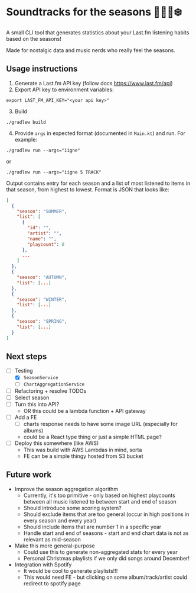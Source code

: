 # Soundtracks for the seasons 🌸🌞🍂❄️

A small CLI tool that generates statistics about your Last.fm listening habits based on the seasons!

Made for nostalgic data and music nerds who really feel the seasons.

## Usage instructions

1. Generate a Last.fm API key (follow docs https://www.last.fm/api)
2. Export API key to environment variables:

```shell
export LAST_FM_API_KEY="<your api key>"
```

3. Build

```shell
./gradlew build
```

4. Provide `args` in expected format (documented in `Main.kt`) and run. For example:

```shell
./gradlew run --args="iigne"
```
or
```shell
./gradlew run --args="iigne 5 TRACK"
```

Output contains entry for each season and a list of most listened to items in that season,
from highest to lowest.
Format is JSON that looks like:

```json
[
  {
    "season": "SUMMER",
    "list": [
      {
        "id": "",
        "artist": "",
        "name": "",
        "playcount": 0
      },
      ...
    ]
  },
  {
    "season": "AUTUMN",
    "list": [...]
  },
  {
    "season": "WINTER",
    "list": [...]
  },
  {
    "season": "SPRING",
    "list": [...]
  }
]
```

## Next steps

- [ ] Testing
    - [x] `SeasonService`
    - [ ] `ChartAggregationService`
- [ ] Refactoring + resolve TODOs
- [ ] Select season
- [ ]  Turn this into API?
     -  OR this could be a lambda function + API gateway
- [ ]  Add a FE
     - [ ] charts response needs to have some image URL (especially for albums) 
     - could be a React type thing or just a simple HTML page?
- [ ]  Deploy this somewhere (like AWS)
    - This was build with AWS Lambdas in mind, sorta
    - FE can be a simple thingy hosted from S3 bucket

## Future work
* Improve the season aggregation algorithm
  * Currently, it's too primitive - only based on highest playcounts between all music listened to between start and end of season
  * Should introduce some scoring system?
  * Should exclude items that are too general (occur in high positions in every season and every year)
  * Should include items that are number 1 in a specific year
  * Handle start and end of seasons - start and end chart data is not as relevant as mid-season
* Make this more general-purpose
  * Could use this to generate non-aggregated stats for every year
  * Personal Christmas playlists if we only did songs around December!
* Integration with Spotify
  * It would be cool to generate playlists!!!
  * This would need FE - but clicking on some album/track/artist could redirect to spotify page
